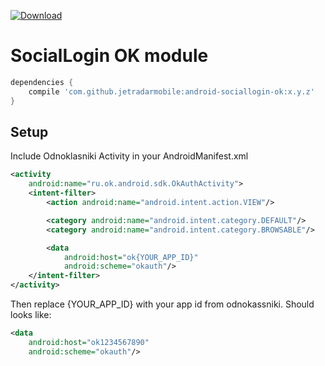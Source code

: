 [ ![Download](https://api.bintray.com/packages/jetradar/maven/android-sociallogin-ok/images/download.svg) ](https://bintray.com/jetradar/maven/android-sociallogin-ok/_latestVersion)

# SocialLogin OK module

```Groovy
dependencies {
    compile 'com.github.jetradarmobile:android-sociallogin-ok:x.y.z'
}
```

## Setup

Include Odnoklasniki Activity in your AndroidManifest.xml

```xml
<activity
    android:name="ru.ok.android.sdk.OkAuthActivity">
    <intent-filter>
        <action android:name="android.intent.action.VIEW"/>

        <category android:name="android.intent.category.DEFAULT"/>
        <category android:name="android.intent.category.BROWSABLE"/>

        <data
            android:host="ok{YOUR_APP_ID}"
            android:scheme="okauth"/>
    </intent-filter>
</activity>
```

Then replace {YOUR_APP_ID} with your app id from odnokassniki. Should looks like:

```xml
<data
    android:host="ok1234567890"
    android:scheme="okauth"/>
```